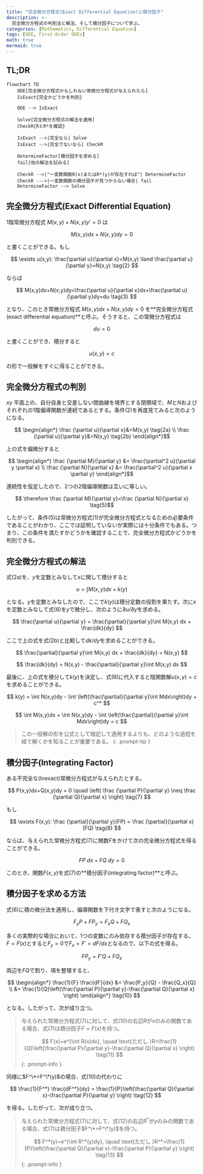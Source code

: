 ```yaml
---
title: "完全微分方程式(Exact Differential Equation)と積分因子"
description: >-
  完全微分方程式の判別法と解法、そして積分因子について学ぶ。
categories: [Mathematics, Differential Equation]
tags: [ODE, First-Order ODEs]
math: true
mermaid: true
---
```


## TL;DR
```mermaid
flowchart TD
	ODE[完全微分方程式かもしれない常微分方程式が与えられたら]
	IsExact{完全かどうかを判別}

	ODE --> IsExact

	Solve[完全微分方程式の解法を適用]
	CheckR{RとR*を確認}

	IsExact -->|完全なら| Solve
	IsExact -->|完全でないなら| CheckR

	DetermineFactor[積分因子を求める]
	fail[他の解法を試みる]

	CheckR -->|"一変数関数R(x)またはR*(y)が存在すれば"| DetermineFactor
	CheckR --->|一変数関数の積分因子が見つからない場合| fail
	DetermineFactor --> Solve
```

## 完全微分方程式(Exact Differential Equation)
1階常微分方程式 $M(x,y)+N(x,y)y'=0$ は

$$ M(x,y)dx+N(x,y)dy=0 \tag{1} $$

と書くことができる。もし

$$ \exists u(x,y): \frac{\partial u}{\partial x}=M(x,y) \land \frac{\partial u}{\partial y}=N(x,y) \tag{2} $$

ならば

$$ M(x,y)dx+N(x,y)dy=\frac{\partial u}{\partial x}dx+\frac{\partial u}{\partial y}dy=du \tag{3} $$

となり、このとき常微分方程式 $M(x,y)dx+N(x,y)dy=0$ を**完全微分方程式(exact differential equation)**と呼ぶ。そうすると、この常微分方程式は

$$ du=0 $$

と書くことができ、積分すると

$$ u(x,y)=c \tag{4} $$

の形で一般解をすぐに得ることができる。

## 完全微分方程式の判別
$xy$ 平面上の、自分自身と交差しない閉曲線を境界とする閉領域で、$M$と$N$およびそれぞれの1階偏導関数が連続であるとする。条件(2)を再度見てみると次のようになる。

$$ \begin{align*}
\frac {\partial u}{\partial x}&=M(x,y) \tag{2a}
\\ \frac {\partial u}{\partial y}&=N(x,y) \tag{2b}
\end{align*}$$

上の式を偏微分すると

$$ \begin{align*}
\frac {\partial M}{\partial y} &= \frac{\partial^2 u}{\partial y \partial x}
\\ \frac {\partial N}{\partial x} &= \frac{\partial^2 u}{\partial x \partial y}
\end{align*}$$

連続性を仮定したので、2つの2階偏導関数は互いに等しい。

$$ \therefore \frac {\partial M}{\partial y}=\frac {\partial N}{\partial x} \tag{5}$$

したがって、条件(5)は常微分方程式(1)が完全微分方程式となるための必要条件であることがわかり、ここでは証明していないが実際には十分条件でもある。つまり、この条件を満たすかどうかを確認することで、完全微分方程式かどうかを判別できる。

## 完全微分方程式の解法
式(2a)を、$y$を定数とみなして$x$に関して積分すると

$$ u = \int M(x,y) dx + k(y) \tag{6} $$

となる。$y$を定数とみなしたので、ここで$k(y)$は積分定数の役割を果たす。次に$x$を定数とみなして式(6)を$y$で微分し、次のように$\partial u/\partial y$を求める。

$$ \frac{\partial u}{\partial y} = \frac{\partial}{\partial y}\int M(x,y) dx + \frac{dk}{dy} $$

ここで上の式を式(2b)と比較して$dk/dy$を求めることができる。

$$ \frac{\partial}{\partial y}\int M(x,y) dx + \frac{dk}{dy} = N(x,y) $$

$$ \frac{dk}{dy} = N(x,y) - \frac{\partial}{\partial y}\int M(x,y) dx $$

最後に、上の式を積分して$k(y)$を決定し、式(6)に代入すると陰関数解$u(x,y)=c$を求めることができる。

$$ k(y) = \int N(x,y)dy - \int \left(\frac{\partial}{\partial y}\int Mdx\right)dy + c^* $$

$$ \int M(x,y)dx + \int N(x,y)dy - \int \left(\frac{\partial}{\partial y}\int Mdx\right)dy = c $$

> この一般解の形を公式として暗記して適用するよりも、どのような過程を経て解くかを知ることが重要である。
{: .prompt-tip }

## 積分因子(Integrating Factor)
ある不完全な(Inexact)常微分方程式が与えられたとする。

$$ P(x,y)dx+Q(x,y)dy = 0 \quad \left( \frac {\partial P}{\partial y} \neq \frac {\partial Q}{\partial x} \right) \tag{7} $$

もし

$$ \exists F(x,y): \frac {\partial}{\partial y}(FP) = \frac {\partial}{\partial x}(FQ) \tag{8} $$

ならば、与えられた常微分方程式(7)に関数$F$をかけて次の完全微分方程式を得ることができる。

$$ FP\ dx+FQ\ dy = 0 \tag{9} $$

このとき、関数$F(x,y)$を式(7)の**積分因子(integrating factor)**と呼ぶ。

## 積分因子を求める方法
式(8)に積の微分法を適用し、偏導関数を下付き文字で表すと次のようになる。

$$ F_y P + FP_y = F_x Q + FQ_x $$

多くの実際的な場合において、1つの変数にのみ依存する積分因子が存在する。$F=F(x)$とすると$F_y=0$で$F_x=F'=dF/dx$となるので、以下の式を得る。

$$ FP_y = F'Q + FQ_x $$

両辺を$FQ$で割り、項を整理すると、

$$ \begin{align*}
\frac{1}{F} \frac{dF}{dx} &= \frac{P_y}{Q} - \frac{Q_x}{Q}
\\ &= \frac{1}{Q}\left(\frac{\partial P}{\partial y}-\frac{\partial Q}{\partial x} \right)
\end{align*} \tag{10} $$

となる。したがって、次が成り立つ。

> 与えられた常微分方程式(7)に対して、式(10)の右辺$R$が$x$のみの関数である場合、式(7)は積分因子$F=F(x)$を持つ。
>
> $$ F(x)=e^{\int R(x)dx}, \quad \text{ただし }R=\frac{1}{Q}\left(\frac{\partial P}{\partial y}-\frac{\partial Q}{\partial x} \right) \tag{11} $$
{: .prompt-info }

同様に$F^\*=F^\*(y)$の場合、式(10)の代わりに

$$ \frac{1}{F^*} \frac{dF^*}{dy} = \frac{1}{P}\left(\frac{\partial Q}{\partial x}-\frac{\partial P}{\partial y} \right) \tag{12} $$

を得る。したがって、次が成り立つ。

> 与えられた常微分方程式(7)に対して、式(12)の右辺$R^*$が$y$のみの関数である場合、式(7)は積分因子$F^\*=F^\*(y)$を持つ。
>
> $$ F^*(y)=e^{\int R^*(y)dy}, \quad \text{ただし }R^*=\frac{1}{P}\left(\frac{\partial Q}{\partial x}-\frac{\partial P}{\partial y} \right) \tag{13} $$
{: .prompt-info }